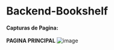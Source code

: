 # Backend-Bookshelf



**Capturas de Pagina:**<br><br>
**PAGINA PRINCIPAL**
![image](https://user-images.githubusercontent.com/91103822/202073918-6620fdb7-8bde-4e04-8db7-c13875ef3c82.png)
